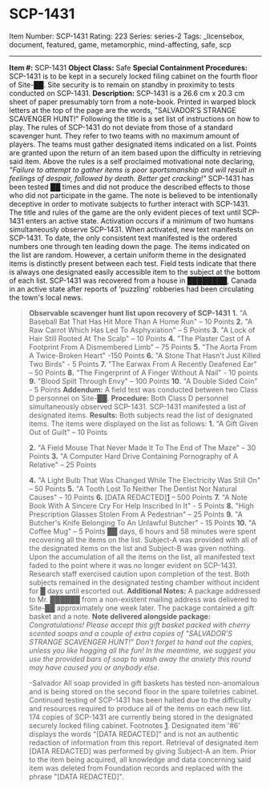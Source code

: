# SCP-1431
Item Number: SCP-1431
Rating: 223
Series: series-2
Tags: _licensebox, document, featured, game, metamorphic, mind-affecting, safe, scp

---

**Item #:** SCP-1431
**Object Class:** Safe
**Special Containment Procedures:** SCP-1431 is to be kept in a securely locked filing cabinet on the fourth floor of Site-██. Site security is to remain on standby in proximity to tests conducted on SCP-1431.
**Description:** SCP-1431 is a 26.6 cm x 20.3 cm sheet of paper presumably torn from a note-book. Printed in warped block letters at the top of the page are the words, "SALVADOR’S STRANGE SCAVENGER HUNT!" Following the title is a set list of instructions on how to play. The rules of SCP-1431 do not deviate from those of a standard scavenger hunt. They refer to two teams with no maximum amount of players. The teams must gather designated items indicated on a list. Points are granted upon the return of an item based upon the difficulty in retrieving said item. Above the rules is a self proclaimed motivational note declaring, _"Failure to attempt to gather items is poor sportsmanship and will result in feelings of despair, followed by death. Better get cracking!"_
SCP-1431 has been tested ██ times and did not produce the described effects to those who did not participate in the game. The note is believed to be intentionally deceptive in order to motivate subjects to further interact with SCP-1431.
The title and rules of the game are the only evident pieces of text until SCP-1431 enters an active state. Activation occurs if a minimum of two humans simultaneously observe SCP-1431.
When activated, new text manifests on SCP-1431. To date, the only consistent text manifested is the ordered numbers one through ten leading down the page. The items indicated on the list are random. However, a certain uniform theme in the designated items is distinctly present between each test. Field tests indicate that there is always one designated easily accessible item to the subject at the bottom of each list.
SCP-1431 was recovered from a house in ████████, Canada in an active state after reports of ‘puzzling' robberies had been circulating the town's local news.
> **Observable scavenger hunt list upon recovery of SCP-1431**
> **1.** "A Baseball Bat That Has Hit More Than A Home Run" – 10 Points
> **2.** "A Raw Carrot Which Has Led To Asphyxiation" – 5 Points
> **3.** "A Lock of Hair Still Rooted At The Scalp" – 10 Points
> **4.** "The Plaster Cast of A Footprint From A Dismembered Limb" – 75 Points
> **5.** "The Aorta From A Twice-Broken Heart" -150 Points
> **6.** "A Stone That Hasn't Just Killed Two Birds" \- 5 Points
> **7.** "The Earwax From A Recently Deafened Ear" – 50 Points
> **8.** "The Fingerprint of A Finger Without A Nail" \- 10 points
> **9.** "Blood Spilt Through Envy" – 100 Points
> **10.** "A Double Sided Coin" \- 5 Points
**Addendum:**
A field test was conducted between two Class D personnel on Site-██.
> **Procedure:** Both Class D personnel simultaneously observed SCP-1431.
> SCP-1431 manifested a list of designated items.
> **Results:** Both subjects read the list of designated items.
> The items were displayed on the list as follows:
> **1.** "A Gift Given Out of Guilt" – 10 Points  
>    
>  **2.** "A Field Mouse That Never Made It To The End of The Maze" – 30 Points
> **3.** "A Computer Hard Drive Containing Pornography of A Relative" – 25 Points  
>    
>  **4.** "A Light Bulb That Was Changed While The Electricity Was Still On" – 50 Points
> **5.** "A Tooth Lost To Neither The Dentist Nor Natural Causes" – 10 Points
> **6.** [DATA REDACTED][1](javascript:;) – 500 Points
> **7.** "A Note Book With A Sincere Cry For Help Inscribed In It" - 5 Points
> **8.** "High Prescription Glasses Stolen From A Pedestrian" – 25 Points
> **9.** "A Butcher's Knife Belonging To An Unlawful Butcher" - 15 Points
> **10.** "A Coffee Mug" – 5 Points
> ██ days, 6 hours and 58 minutes were spent recovering all the items on the list. Subject-A was provided with all of the designated items on the list and Subject-B was given nothing.
> Upon the accumulation of all the items on the list, all manifested text faded to the point where it was no longer evident on SCP-1431.
> Research staff exercised caution upon completion of the test. Both subjects remained in the designated testing chamber without incident for █ days until escorted out.
**Additional Notes:**
A package addressed to Mr. ██████ from a non-existent mailing address was delivered to Site-██ approximately one week later. The package contained a gift basket and a note.
**Note delivered alongside package:**
> _Congratulations! Please accept this gift basket packed with cherry scented soaps and a couple of extra copies of "SALVADOR’S STRANGE SCAVENGER HUNT!" Don’t forget to hand out the copies, unless you like hogging all the fun! In the meantime, we suggest you use the provided bars of soap to wash away the anxiety this round may have caused you or anybody else._  
>    
>  -Salvador
All soap provided in gift baskets has tested non-anomalous and is being stored on the second floor in the spare toiletries cabinet.
Continued testing of SCP-1431 has been halted due to the difficulty and resources required to produce all of the items on each new list. 174 copies of SCP-1431 are currently being stored in the designated securely locked filing cabinet.
Footnotes
[1](javascript:;). Designated item '#6' displays the words "[DATA REDACTED]" and is not an authentic redaction of information from this report. Retrieval of designated item [DATA REDACTED] was performed by giving Subject-A an item. Prior to the item being acquired, all knowledge and data concerning said item was deleted from Foundation records and replaced with the phrase "[DATA REDACTED]".